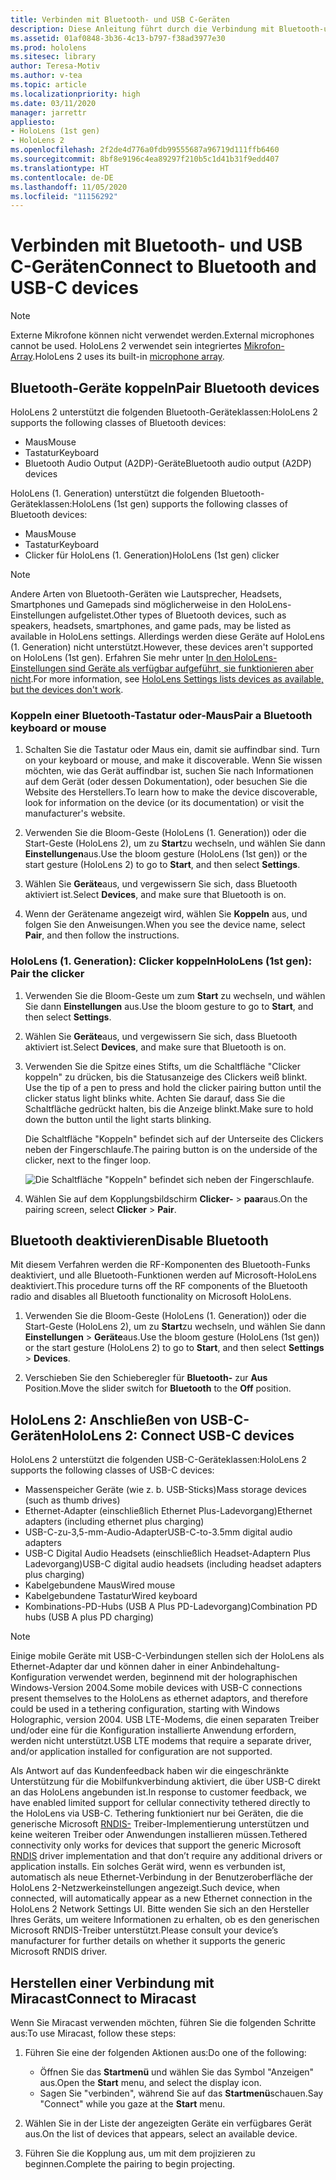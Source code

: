```yaml
---
title: Verbinden mit Bluetooth- und USB C-Geräten
description: Diese Anleitung führt durch die Verbindung mit Bluetooth-und USB-C-Geräten und-Zubehör.
ms.assetid: 01af0848-3b36-4c13-b797-f38ad3977e30
ms.prod: hololens
ms.sitesec: library
author: Teresa-Motiv
ms.author: v-tea
ms.topic: article
ms.localizationpriority: high
ms.date: 03/11/2020
manager: jarrettr
appliesto:
- HoloLens (1st gen)
- HoloLens 2
ms.openlocfilehash: 2f2de4d776a0fdb99555687a96719d111ffb6460
ms.sourcegitcommit: 8bf8e9196c4ea89297f210b5c1d41b31f9edd407
ms.translationtype: HT
ms.contentlocale: de-DE
ms.lasthandoff: 11/05/2020
ms.locfileid: "11156292"
---
```

# <span data-ttu-id="afba3-103">Verbinden mit Bluetooth- und USB C-Geräten</span><span class="sxs-lookup"><span data-stu-id="afba3-103">Connect to Bluetooth and USB-C devices</span></span>

> [!NOTE]
> <span data-ttu-id="afba3-104">Externe Mikrofone können nicht verwendet werden.</span><span class="sxs-lookup"><span data-stu-id="afba3-104">External microphones cannot be used.</span></span> <span data-ttu-id="afba3-105">HoloLens 2 verwendet sein integriertes [Mikrofon-Array](hololens2-hardware.md#audio-and-speech).</span><span class="sxs-lookup"><span data-stu-id="afba3-105">HoloLens 2 uses its built-in [microphone array](hololens2-hardware.md#audio-and-speech).</span></span>

## <span data-ttu-id="afba3-106">Bluetooth-Geräte koppeln</span><span class="sxs-lookup"><span data-stu-id="afba3-106">Pair Bluetooth devices</span></span>

<span data-ttu-id="afba3-107">HoloLens 2 unterstützt die folgenden Bluetooth-Geräteklassen:</span><span class="sxs-lookup"><span data-stu-id="afba3-107">HoloLens 2 supports the following classes of Bluetooth devices:</span></span>

- <span data-ttu-id="afba3-108">Maus</span><span class="sxs-lookup"><span data-stu-id="afba3-108">Mouse</span></span>
- <span data-ttu-id="afba3-109">Tastatur</span><span class="sxs-lookup"><span data-stu-id="afba3-109">Keyboard</span></span>
- <span data-ttu-id="afba3-110">Bluetooth Audio Output (A2DP)-Geräte</span><span class="sxs-lookup"><span data-stu-id="afba3-110">Bluetooth audio output (A2DP) devices</span></span>

<span data-ttu-id="afba3-111">HoloLens (1. Generation) unterstützt die folgenden Bluetooth-Geräteklassen:</span><span class="sxs-lookup"><span data-stu-id="afba3-111">HoloLens (1st gen) supports the following classes of Bluetooth devices:</span></span>

- <span data-ttu-id="afba3-112">Maus</span><span class="sxs-lookup"><span data-stu-id="afba3-112">Mouse</span></span>
- <span data-ttu-id="afba3-113">Tastatur</span><span class="sxs-lookup"><span data-stu-id="afba3-113">Keyboard</span></span>
- <span data-ttu-id="afba3-114">Clicker für HoloLens (1. Generation)</span><span class="sxs-lookup"><span data-stu-id="afba3-114">HoloLens (1st gen) clicker</span></span>

> [!NOTE]
> <span data-ttu-id="afba3-115">Andere Arten von Bluetooth-Geräten wie Lautsprecher, Headsets, Smartphones und Gamepads sind möglicherweise in den HoloLens-Einstellungen aufgelistet.</span><span class="sxs-lookup"><span data-stu-id="afba3-115">Other types of Bluetooth devices, such as speakers, headsets, smartphones, and game pads, may be listed as available in HoloLens settings.</span></span> <span data-ttu-id="afba3-116">Allerdings werden diese Geräte auf HoloLens (1. Generation) nicht unterstützt.</span><span class="sxs-lookup"><span data-stu-id="afba3-116">However, these devices aren't supported on HoloLens (1st gen).</span></span> <span data-ttu-id="afba3-117">Erfahren Sie mehr unter [In den HoloLens-Einstellungen sind Geräte als verfügbar aufgeführt, sie funktionieren aber nicht](hololens-FAQ.md#hololens-settings-lists-devices-as-available-but-the-devices-dont-work).</span><span class="sxs-lookup"><span data-stu-id="afba3-117">For more information, see [HoloLens Settings lists devices as available, but the devices don't work](hololens-FAQ.md#hololens-settings-lists-devices-as-available-but-the-devices-dont-work).</span></span>

### <span data-ttu-id="afba3-118">Koppeln einer Bluetooth-Tastatur oder-Maus</span><span class="sxs-lookup"><span data-stu-id="afba3-118">Pair a Bluetooth keyboard or mouse</span></span>

1. <span data-ttu-id="afba3-119">Schalten Sie die Tastatur oder Maus ein, damit sie auffindbar sind. </span><span class="sxs-lookup"><span data-stu-id="afba3-119">Turn on your keyboard or mouse, and make it discoverable.</span></span> <span data-ttu-id="afba3-120">Wenn Sie wissen möchten, wie das Gerät auffindbar ist, suchen Sie nach Informationen auf dem Gerät (oder dessen Dokumentation), oder besuchen Sie die Website des Herstellers.</span><span class="sxs-lookup"><span data-stu-id="afba3-120">To learn how to make the device discoverable, look for information on the device (or its documentation) or visit the manufacturer's website.</span></span>

1. <span data-ttu-id="afba3-121">Verwenden Sie die Bloom-Geste (HoloLens (1. Generation)) oder die Start-Geste (HoloLens 2), um zu **Start**zu wechseln, und wählen Sie dann **Einstellungen**aus.</span><span class="sxs-lookup"><span data-stu-id="afba3-121">Use the bloom gesture (HoloLens (1st gen)) or the start gesture (HoloLens 2) to go to **Start**, and then select **Settings**.</span></span>

1. <span data-ttu-id="afba3-122">Wählen Sie **Geräte**aus, und vergewissern Sie sich, dass Bluetooth aktiviert ist.</span><span class="sxs-lookup"><span data-stu-id="afba3-122">Select **Devices**, and make sure that Bluetooth is on.</span></span>  

1. <span data-ttu-id="afba3-123">Wenn der Gerätename angezeigt wird, wählen Sie **Koppeln** aus, und folgen Sie den Anweisungen.</span><span class="sxs-lookup"><span data-stu-id="afba3-123">When you see the device name, select **Pair**, and then follow the instructions.</span></span>

### <span data-ttu-id="afba3-124">HoloLens (1. Generation): Clicker koppeln</span><span class="sxs-lookup"><span data-stu-id="afba3-124">HoloLens (1st gen): Pair the clicker</span></span>

1. <span data-ttu-id="afba3-125">Verwenden Sie die Bloom-Geste um zum **Start** zu wechseln, und wählen Sie dann **Einstellungen** aus.</span><span class="sxs-lookup"><span data-stu-id="afba3-125">Use the bloom gesture to go to **Start**, and then select **Settings**.</span></span>

1. <span data-ttu-id="afba3-126">Wählen Sie **Geräte**aus, und vergewissern Sie sich, dass Bluetooth aktiviert ist.</span><span class="sxs-lookup"><span data-stu-id="afba3-126">Select **Devices**, and make sure that Bluetooth is on.</span></span>

1. <span data-ttu-id="afba3-127">Verwenden Sie die Spitze eines Stifts, um die Schaltfläche "Clicker koppeln" zu drücken, bis die Statusanzeige des Clickers weiß blinkt. </span><span class="sxs-lookup"><span data-stu-id="afba3-127">Use the tip of a pen to press and hold the clicker pairing button until the clicker status light blinks white.</span></span> <span data-ttu-id="afba3-128">Achten Sie darauf, dass Sie die Schaltfläche gedrückt halten, bis die Anzeige blinkt.</span><span class="sxs-lookup"><span data-stu-id="afba3-128">Make sure to hold down the button until the light starts blinking.</span></span>  

   <span data-ttu-id="afba3-129">Die Schaltfläche "Koppeln" befindet sich auf der Unterseite des Clickers neben der Fingerschlaufe.</span><span class="sxs-lookup"><span data-stu-id="afba3-129">The pairing button is on the underside of the clicker, next to the finger loop.</span></span>
   
   ![Die Schaltfläche "Koppeln" befindet sich neben der Fingerschlaufe.](images/use-hololens-clicker-1.png)
   
1. <span data-ttu-id="afba3-131">Wählen Sie auf dem Kopplungsbildschirm **Clicker-** > **paar**aus.</span><span class="sxs-lookup"><span data-stu-id="afba3-131">On the pairing screen, select **Clicker** > **Pair**.</span></span>

## <span data-ttu-id="afba3-132">Bluetooth deaktivieren</span><span class="sxs-lookup"><span data-stu-id="afba3-132">Disable Bluetooth</span></span>

<span data-ttu-id="afba3-133">Mit diesem Verfahren werden die RF-Komponenten des Bluetooth-Funks deaktiviert, und alle Bluetooth-Funktionen werden auf Microsoft-HoloLens deaktiviert.</span><span class="sxs-lookup"><span data-stu-id="afba3-133">This procedure turns off the RF components of the Bluetooth radio and disables all Bluetooth functionality on Microsoft HoloLens.</span></span>

1. <span data-ttu-id="afba3-134">Verwenden Sie die Bloom-Geste (HoloLens (1. Generation)) oder die Start-Geste (HoloLens 2), um zu **Start**zu wechseln, und wählen Sie dann **Einstellungen** > **Geräte**aus.</span><span class="sxs-lookup"><span data-stu-id="afba3-134">Use the bloom gesture (HoloLens (1st gen)) or the start gesture (HoloLens 2) to go to **Start**, and then select **Settings** > **Devices**.</span></span>

1. <span data-ttu-id="afba3-135">Verschieben Sie den Schieberegler für **Bluetooth-** zur **Aus** Position.</span><span class="sxs-lookup"><span data-stu-id="afba3-135">Move the slider switch for **Bluetooth** to the **Off** position.</span></span>

## <span data-ttu-id="afba3-136">HoloLens 2: Anschließen von USB-C-Geräten</span><span class="sxs-lookup"><span data-stu-id="afba3-136">HoloLens 2: Connect USB-C devices</span></span>

<span data-ttu-id="afba3-137">HoloLens 2 unterstützt die folgenden USB-C-Geräteklassen:</span><span class="sxs-lookup"><span data-stu-id="afba3-137">HoloLens 2 supports the following classes of USB-C devices:</span></span>

- <span data-ttu-id="afba3-138">Massenspeicher Geräte (wie z. b. USB-Sticks)</span><span class="sxs-lookup"><span data-stu-id="afba3-138">Mass storage devices (such as thumb drives)</span></span>
- <span data-ttu-id="afba3-139">Ethernet-Adapter (einschließlich Ethernet Plus-Ladevorgang)</span><span class="sxs-lookup"><span data-stu-id="afba3-139">Ethernet adapters (including ethernet plus charging)</span></span>
- <span data-ttu-id="afba3-140">USB-C-zu-3,5-mm-Audio-Adapter</span><span class="sxs-lookup"><span data-stu-id="afba3-140">USB-C-to-3.5mm digital audio adapters</span></span>
- <span data-ttu-id="afba3-141">USB-C Digital Audio Headsets (einschließlich Headset-Adaptern Plus Ladevorgang)</span><span class="sxs-lookup"><span data-stu-id="afba3-141">USB-C digital audio headsets (including headset adapters plus charging)</span></span>
- <span data-ttu-id="afba3-142">Kabelgebundene Maus</span><span class="sxs-lookup"><span data-stu-id="afba3-142">Wired mouse</span></span>
- <span data-ttu-id="afba3-143">Kabelgebundene Tastatur</span><span class="sxs-lookup"><span data-stu-id="afba3-143">Wired keyboard</span></span>
- <span data-ttu-id="afba3-144">Kombinations-PD-Hubs (USB A Plus PD-Ladevorgang)</span><span class="sxs-lookup"><span data-stu-id="afba3-144">Combination PD hubs (USB A plus PD charging)</span></span>

> [!NOTE]
> <span data-ttu-id="afba3-145">Einige mobile Geräte mit USB-C-Verbindungen stellen sich der HoloLens als Ethernet-Adapter dar und können daher in einer Anbindehaltung-Konfiguration verwendet werden, beginnend mit der holographischen Windows-Version 2004.</span><span class="sxs-lookup"><span data-stu-id="afba3-145">Some mobile devices with USB-C connections present themselves to the HoloLens as ethernet adaptors, and therefore could be used in a tethering configuration, starting with Windows Holographic, version 2004.</span></span> <span data-ttu-id="afba3-146">USB LTE-Modems, die einen separaten Treiber und/oder eine für die Konfiguration installierte Anwendung erfordern, werden nicht unterstützt.</span><span class="sxs-lookup"><span data-stu-id="afba3-146">USB LTE modems that require a separate driver, and/or application installed for configuration are not supported.</span></span>

<span data-ttu-id="afba3-147">Als Antwort auf das Kundenfeedback haben wir die eingeschränkte Unterstützung für die Mobilfunkverbindung aktiviert, die über USB-C direkt an das HoloLens angebunden ist.</span><span class="sxs-lookup"><span data-stu-id="afba3-147">In response to customer feedback, we have enabled limited support for cellular connectivity tethered directly to the HoloLens via USB-C.</span></span>  <span data-ttu-id="afba3-148">Tethering funktioniert nur bei Geräten, die die generische Microsoft [RNDIS-](https://docs.microsoft.com/windows-hardware/drivers/network/overview-of-remote-ndis--rndis-) Treiber-Implementierung unterstützen und keine weiteren Treiber oder Anwendungen installieren müssen.</span><span class="sxs-lookup"><span data-stu-id="afba3-148">Tethered connectivity only works for devices that support the generic Microsoft [RNDIS](https://docs.microsoft.com/windows-hardware/drivers/network/overview-of-remote-ndis--rndis-) driver implementation and that don’t require any additional drivers or application installs.</span></span>  <span data-ttu-id="afba3-149">Ein solches Gerät wird, wenn es verbunden ist, automatisch als neue Ethernet-Verbindung in der Benutzeroberfläche der HoloLens 2-Netzwerkeinstellungen angezeigt.</span><span class="sxs-lookup"><span data-stu-id="afba3-149">Such device, when connected, will automatically appear as a new Ethernet connection in the HoloLens 2 Network Settings UI.</span></span> <span data-ttu-id="afba3-150">Bitte wenden Sie sich an den Hersteller Ihres Geräts, um weitere Informationen zu erhalten, ob es den generischen Microsoft RNDIS-Treiber unterstützt.</span><span class="sxs-lookup"><span data-stu-id="afba3-150">Please consult your device’s manufacturer for further details on whether it supports the generic Microsoft RNDIS driver.</span></span>

## <span data-ttu-id="afba3-151">Herstellen einer Verbindung mit Miracast</span><span class="sxs-lookup"><span data-stu-id="afba3-151">Connect to Miracast</span></span>

<span data-ttu-id="afba3-152">Wenn Sie Miracast verwenden möchten, führen Sie die folgenden Schritte aus:</span><span class="sxs-lookup"><span data-stu-id="afba3-152">To use Miracast, follow these steps:</span></span>

1. <span data-ttu-id="afba3-153">Führen Sie eine der folgenden Aktionen aus:</span><span class="sxs-lookup"><span data-stu-id="afba3-153">Do one of the following:</span></span>  

   - <span data-ttu-id="afba3-154">Öffnen Sie das **Startmenü** und wählen Sie das Symbol "Anzeigen" aus.</span><span class="sxs-lookup"><span data-stu-id="afba3-154">Open the **Start** menu, and select the display icon.</span></span>
   - <span data-ttu-id="afba3-155">Sagen Sie "verbinden", während Sie auf das **Startmenü**schauen.</span><span class="sxs-lookup"><span data-stu-id="afba3-155">Say "Connect" while you gaze at the **Start** menu.</span></span>  

1. <span data-ttu-id="afba3-156">Wählen Sie in der Liste der angezeigten Geräte ein verfügbares Gerät aus.</span><span class="sxs-lookup"><span data-stu-id="afba3-156">On the list of devices that appears, select an available device.</span></span>

1. <span data-ttu-id="afba3-157">Führen Sie die Kopplung aus, um mit dem projizieren zu beginnen.</span><span class="sxs-lookup"><span data-stu-id="afba3-157">Complete the pairing to begin projecting.</span></span>
